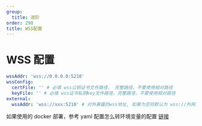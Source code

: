 ```yaml
---
group:
  title: 进阶
order: 290
title: WSS配置
---
```


# WSS 配置

```yaml
wssAddr: 'wss://0.0.0.0:5210'
wssConfig:
  certFile: '' # 必填 wss公钥证书文件路径， 完整路径，不要使用相对路径
  keyFile: '' # 必填 wss证书私钥key文件路径，完整路径，不要使用相对路径
external:
  wssAddr: 'wss://xxx:5210' # 对外暴露的wss地址, 如果为空则默认为 wss://外网IP:5210
```

如果使用的 docker 部署，参考 yaml 配置怎么转环境变量的配置 [链接](/guide/fullconfig#环境变量)
